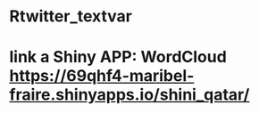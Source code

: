 # Rtwitter_textvar

# link a Shiny APP: WordCloud https://69qhf4-maribel-fraire.shinyapps.io/shini_qatar/

